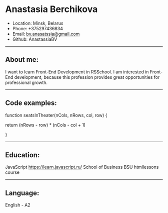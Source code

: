 # Anastasia Berchikova
*	Location: Minsk, Belarus
*	Phone: +375297436834
*	Email: bv.anasatssia@gmail.com
*	Github: AnastassiaBV
________________________________________
## About me:
I want to learn Front-End Development in RSSchool. I am interested in Front-End development, because this profession provides great opportunities for professional growth.
________________________________________
## Code examples:
function seatsInTheater(nCols, nRows, col, row) {

return (nRows - row) * (nCols - col + 1)

}
________________________________________
## Education:
JavaScript https://learn.javascript.ru/
School of Business BSU
htmllessons course 

________________________________________
## Language:
English - A2
